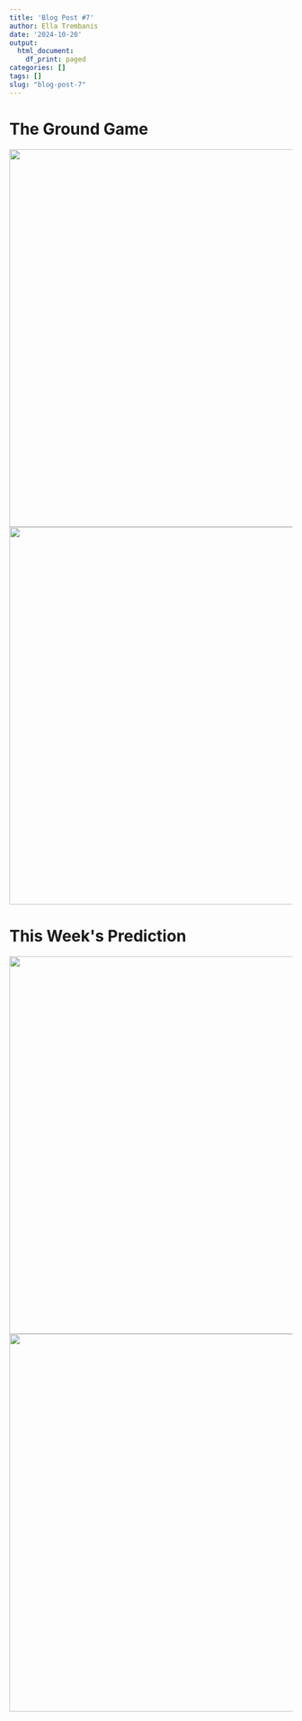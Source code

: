 ```yaml
---
title: 'Blog Post #7'
author: Ella Trembanis
date: '2024-10-20'
output:
  html_document:
    df_print: paged
categories: []
tags: []
slug: "blog-post-7"
---
```


# The Ground Game















<img src="{{< blogdown/postref >}}index_files/figure-html/fig 1a print-1.png" width="672" />

<img src="{{< blogdown/postref >}}index_files/figure-html/fig 1b print-1.png" width="672" />

# This Week's Prediction









<img src="{{< blogdown/postref >}}index_files/figure-html/fig a print-1.png" width="672" />

<img src="{{< blogdown/postref >}}index_files/figure-html/fig b print-1.png" width="672" />
